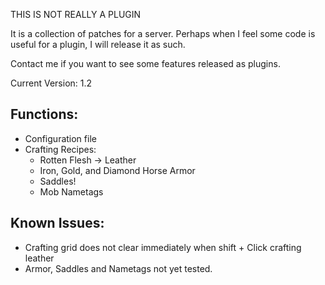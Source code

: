 THIS IS NOT REALLY A PLUGIN

It is a collection of patches for a server.
Perhaps when I feel some code is useful for a plugin, I will release it as such.

Contact me if you want to see some features released as plugins.

Current Version:
1.2

Functions:
----------
+ Configuration file
+ Crafting Recipes:
	+ Rotten Flesh -> Leather
	+ Iron, Gold, and Diamond Horse Armor
	+ Saddles!
	+ Mob Nametags

Known Issues:
-------------
 - Crafting grid does not clear immediately when shift + Click crafting leather
 - Armor, Saddles and Nametags not yet tested.
